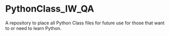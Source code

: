 # PythonClass_IW_QA
A repository to place all Python Class files for future use for those that want to or need to learn Python. 
